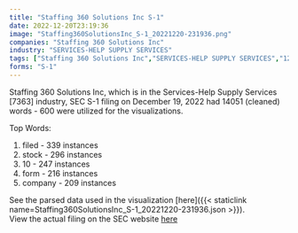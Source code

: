```yaml
---
title: "Staffing 360 Solutions Inc S-1"
date: 2022-12-20T23:19:36
image: "Staffing360SolutionsInc_S-1_20221220-231936.png"
companies: "Staffing 360 Solutions Inc"
industry: "SERVICES-HELP SUPPLY SERVICES"
tags: ["Staffing 360 Solutions Inc","SERVICES-HELP SUPPLY SERVICES","12-19-2022","S-1"]
forms: "S-1"
---
```

Staffing 360 Solutions Inc, which is in the Services-Help Supply Services [7363] industry, SEC S-1 filing on December 19, 2022 had 14051 (cleaned) words - 600 were utilized for the visualizations.

Top Words:
1. filed - 339 instances
2. stock - 296 instances
3. 10 - 247 instances
4. form - 216 instances
5. company - 209 instances


See the parsed data used in the visualization [here]({{< staticlink name=Staffing360SolutionsInc_S-1_20221220-231936.json >}}).  
View the actual filing on the SEC website [here](https://www.sec.gov/Archives/edgar/data/1499717/0001493152-22-035880.txt)